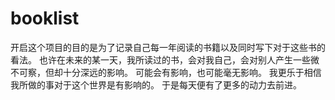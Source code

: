 # booklist
开启这个项目的目的是为了记录自己每一年阅读的书籍以及同时写下对于这些书的看法。
也许在未来的某一天，我所读过的书，会对我自己，会对别人产生一些微不可察，但却十分深远的影响。
可能会有影响，也可能毫无影响。
我更乐于相信我所做的事对于这个世界是有影响的。
于是每天便有了更多的动力去前进。
